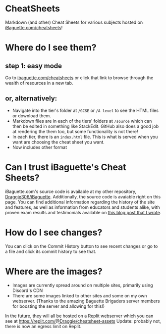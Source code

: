 # CheatSheets
Markdown (and other) Cheat Sheets for various subjects hosted on [iBaguette.com/cheatsheets](https://ibaguette.com/cheatsheets)!
 
# Where do I see them?

## step 1: easy mode
Go to [ibaguette.com/cheatsheets](https://ibaguette.com/cheatsheets) or click that link to browse through the wealth of resources in a new tab.

## or, alternatively:
- Navigate into the tier's folder at `/GCSE` or `/A level` to see the HTML files or download them.
- Markdown files are in each of the tiers' folders at `/source` which can then be edited in something like StackEdit. GitHub also does a good job at rendering the them too, but some functionality is not there!
- In each tier, there is an `index.html` file. This is what is served when you want are choosing the cheat sheet you want.
- Now includes other format

# Can I trust iBaguette's Cheat Sheets?
iBaguette.com's source code is available at my other repository, [Draggie306/iBaguette](https://github.com/Draggie306/iBaguette). Additionally, the source code is avaiable right on this page.
You can find additional information regarding the history of the site and features, as well as information from educators and students alike, with proven exam results and testimonials available on [this blog post that I wrote](https://www.ibaguette.com/2023/04/what-is-iBaguette.html).


# How do I see changes?
You can click on the Commit History button to see recent changes or go to a file and click its commit history to see that.


# Where are the images?
- Images are currently spread around on multiple sites, primarily using Discord's CDN
- There are some images linked to other sites and some on my own webserver. (Thanks to the amazing Baguette Brigaders server members for boosting the server and allowing for this!)

In the future, they will all be hosted on a Replit webserver which you can see at https://replit.com/@Draggie/cheatsheet-assets
Update: probably not, there is now an egress limit on Replit.
